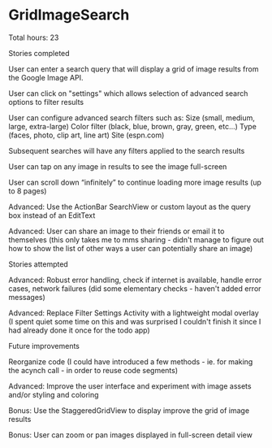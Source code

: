 GridImageSearch
===============
Total hours: 23

Stories completed

User can enter a search query that will display a grid of image results from the Google Image API.

User can click on "settings" which allows selection of advanced search options to filter results

User can configure advanced search filters such as:
        Size (small, medium, large, extra-large)
        Color filter (black, blue, brown, gray, green, etc...)
        Type (faces, photo, clip art, line art)
        Site (espn.com)

Subsequent searches will have any filters applied to the search results

User can tap on any image in results to see the image full-screen

User can scroll down “infinitely” to continue loading more image results (up to 8 pages)

Advanced: Use the ActionBar SearchView or custom layout as the query box instead of an EditText

Advanced: User can share an image to their friends or email it to themselves (this only takes me to mms sharing - didn't manage to figure out how to show the list of other ways a user can potentially share an image)

Stories attempted

Advanced: Robust error handling, check if internet is available, handle error cases, network failures (did some elementary checks - haven't added error messages)

Advanced: Replace Filter Settings Activity with a lightweight modal overlay (I spent quiet some time on this and was surprised I couldn't finish it since I had already done it once for the todo app)


Future improvements

Reorganize code (I could have introduced a few methods - ie. for making the acynch call - in order to reuse code segments)

Advanced: Improve the user interface and experiment with image assets and/or styling and coloring

Bonus: Use the StaggeredGridView to display improve the grid of image results

Bonus: User can zoom or pan images displayed in full-screen detail view
